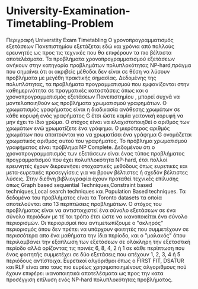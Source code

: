 # University-Examination-Timetabling-Problem

Περιγραφή Universtity Exam Timetabling
Ο χρονοπρογραμματισμός εξετάσεων Πανεπιστημίου εξετάζεται εδώ και χρόνια από πολλούς ερευνητές ως προς τις τεχνικές που θα επιφέρουν τα πιο βέλτιστα αποτελέσματα. Τα προβλήματα χρονοπρογραμματισμού εξετάσεων ανήκουν στην κατηγορία προβλημάτων πολυπλοκότητας NP-hard,πράγμα που σημαίνει ότι οι ακριβείς μέθοδοι δεν είναι σε θέση να λύσουν προβλήματα με μεγέθη πρακτικής σημασίας. Δεδομένης της πολυπλότητας, τα προβλήματα προγραμματισμού που εμφανίζονται στην καθημερινότητα σε πραγματικές καταστάσεις όπως και ο χρονοπρογραμματισμός εξετάσεων Πανεπιστημίου , μπορεί συχνά να μοντελοποιηθούν ως προβλήματα χρωματισμού γραφημάτων. Ο χρωματισμός γραφήματος είναι η διαδικασία ανάθεσης χρωμάτων σε κάθε κορυφή ενός γραφήματος G έτσι ώστε καμία γειτονική κορυφή να μην έχει το ίδιο χρώμα. Ο στόχος είναι να ελαχιστοποιηθεί ο αριθμός των χρωμάτων ενώ χρωματίζετε ένα γράφημα. Ο μικρότερος αριθμός χρωμάτων που απαιτούνται για να χρωματίσει ένα γράφημα G ονομάζεται χρωματικός αριθμός αυτού του γραφήματος. Το πρόβλημα χρωματισμού γραφήματος είναι πρόβλημα NP Complete.
Δεδομένου ότι ο χρονοπρογραμματισμός των εξετάσεων είναι ένας τύπος προβλήματος προγραμματισμού που έχει πολυπλοκότητα NP-hard, έτσι πολλοί ερευνητές έχουν διερευνήσει στοχαστικές μεθόδους όπως ευρετικές και μετα-ευρετικές προσεγγίσεις για να βρουν βέλτιστες ή σχεδόν βέλτιστες λύσεις. Στην διεθνη βιβλιογραφία έχουν προταθεί τεχνικές επίλυσης όπως Graph based sequential Techniques,Constraint based techniques,Local search techniques και Population Based techniques. Τα δεδομένα του προβλήματος είναι τα Toronto datasets τα οποία αποτελούνται απο 13 περπτώσεις προβλημάτων. Ο στόχος του προβλήματος είναι να αντιστοιχιστεί ένα σύνολο εξετάσεων σε ένα σύνολο περιόδων με τέ΄τοι τρόπο έτσι ώστε να ικανοποιείται ένα σύνολο περιορισμών. Οι περιορισμοί που αντιμετωπίζουμε ο "σκληρός" περιορισμός όπου δεν πρέπει να υπάρχουν φοιτητές που συμμετέχουν σε περισσότερα απο ένα μαθήματα την ίδια περίοδο, και ο "μαλακός" όπου περιλαμβάνει την εξάπλωση των εξετάσεων σε ολόκληρη την εξεταστική περίοδο αλλά ορίζοντας τις ποινές 6, 8, 4, 2 ή 1 σε κάθε περίπτωση που ένας φοιτητής συμμετέχει σε δύο εξετάσεις που απέχουν 1, 2, 3, 4 ή 5 περιόδους αντίστοιχα. Ευρετικοί αλγόριθμοι όπως ο FIRST FIT, DSATUR και RLF είναι απο τους πιο ευρέως χρησιμοποιημένους άλγοριθμους πού έχουν επιφέρει ικανοποιητικά αποτελέσματα ως προς την κατα προσέγγιση επίλυση ενός NP-hard πολυπλοκότητας προβλήματος.
